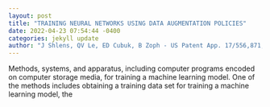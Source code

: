 ```yaml
--- 
layout: post 
title: "TRAINING NEURAL NETWORKS USING DATA AUGMENTATION POLICIES" 
date: 2022-04-23 07:54:44 -0400 
categories: jekyll update 
author: "J Shlens, QV Le, ED Cubuk, B Zoph - US Patent App. 17/556,871, 2022" 
--- 
```

Methods, systems, and apparatus, including computer programs encoded on computer storage media, for training a machine learning model. One of the methods includes obtaining a training data set for training a machine learning model, the
